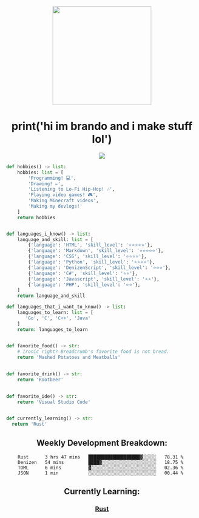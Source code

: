 <div align='center'>
  <img width='260' height='260' src='https://avatars.githubusercontent.com/u/63469489?v=4'>
</div>

<div align='center'>
  <h1>print('hi im brando and i make stuff lol')</h1>
</div>

<div align='center'>
  <img src='https://wakatime.com/badge/user/579d6e69-f91a-4a71-9119-b9f35cac7d1f.svg?style=for-the-badge'>
</div>

```python
def hobbies() -> list:
    hobbies: list = [
        'Programming! 💻',
        'Drawing! ✏',
        'Listening to Lo-Fi Hip-Hop! 🎶',
        'Playing video games! 🎮',
        'Making Minecraft videos',
        'Making my devlogs!'
    ]
    return hobbies


def languages_i_know() -> list:
    language_and_skill: list = [
        {'language': 'HTML', 'skill_level': '⭐⭐⭐⭐⭐'},
        {'language': 'Markdown', 'skill_level': '⭐⭐⭐⭐⭐'},
        {'language': 'CSS', 'skill_level': '⭐⭐⭐⭐'},
        {'language': 'Python', 'skill_level': '⭐⭐⭐⭐'},
        {'language': 'DenizenScript', 'skill_level': '⭐⭐⭐'},
        {'language': 'C#', 'skill_level': '⭐⭐'},
        {'language': 'Javascript', 'skill_level': '⭐⭐'},
        {'language': 'PHP', 'skill_level': '⭐⭐'},
    ]
    return language_and_skill

def languages_that_i_want_to_know() -> list:
    languages_to_learn: list = [
       'Go', 'C', 'C++', 'Java'
    ]
    return: languages_to_learn
    

def favorite_food() -> str:
    # Ironic right? Breadcrumb's favorite food is not bread.
    return 'Mashed Potatoes and Meatballs'
    

def favorite_drink() -> str:
    return 'Rootbeer'
    
    
def favorite_ide() -> str:
    return 'Visual Studio Code'


def currently_learning() -> str:
  return 'Rust'
```
<div align="center">

## Weekly Development Breakdown:
  
<!--START_SECTION:waka-->
```text
Rust      3 hrs 47 mins   ███████████████████▓░░░░░   78.31 % 
Denizen   54 mins         ████▓░░░░░░░░░░░░░░░░░░░░   18.75 % 
TOML      6 mins          ▓░░░░░░░░░░░░░░░░░░░░░░░░   02.36 % 
JSON      1 min           ░░░░░░░░░░░░░░░░░░░░░░░░░   00.44 % 
```
<!--END_SECTION:waka-->
  
<div align="center">
  
## Currently Learning:
  
### **[Rust](https://rust-lang.org)**
</div>
